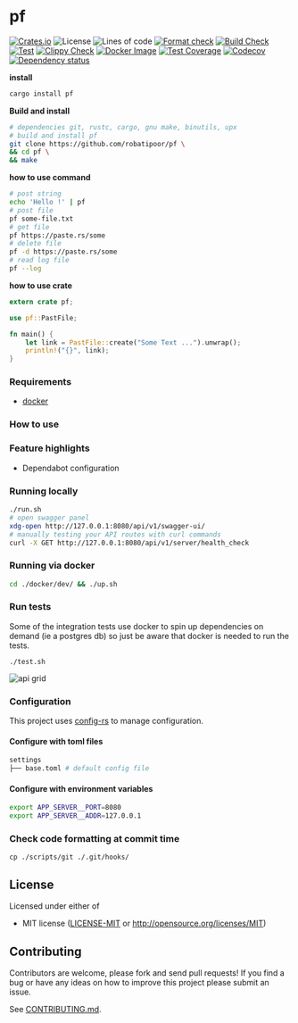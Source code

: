 # pf
[![Crates.io](https://img.shields.io/crates/v/pf.svg?style=plastic)](http://crates.io/crates/pf)
![License](https://img.shields.io/github/license/robatipoor/pf)
![Lines of code](https://img.shields.io/tokei/lines/github/robatipoor/pf)
[![Format check](https://github.com/robatipoor/pf/actions/workflows/format.yml/badge.svg)](https://github.com/robatipoor/pf/actions/workflows/format.yml)
[![Build Check](https://github.com/robatipoor/pf/actions/workflows/check.yml/badge.svg)](https://github.com/robatipoor/pf/actions/workflows/check.yml)
[![Test](https://github.com/robatipoor/pf/actions/workflows/test.yml/badge.svg)](https://github.com/robatipoor/pf/actions/workflows/test.yml)
[![Clippy Check](https://github.com/robatipoor/pf/actions/workflows/clippy.yml/badge.svg)](https://github.com/robatipoor/pf/actions/workflows/clippy.yml)
[![Docker Image](https://github.com/robatipoor/pf/actions/workflows/build.yml/badge.svg)](https://github.com/robatipoor/pf/actions/workflows/build.yml)
[![Test Coverage](https://github.com/robatipoor/pf/actions/workflows/coverage.yml/badge.svg)](https://github.com/robatipoor/pf/actions/workflows/coverage.yml)
[![Codecov](https://codecov.io/gh/robatipoor/pf/branch/main/graph/badge.svg?token=BIMUKRJPE7)](https://codecov.io/gh/robatipoor/pf)
[![Dependency status](https://deps.rs/repo/github/robatipoor/pf/status.svg)](https://deps.rs/repo/github/robatipoor/pf)


**install**

```sh
cargo install pf
```

**Build and install**

```sh
# dependencies git, rustc, cargo, gnu make, binutils, upx
# build and install pf 
git clone https://github.com/robatipoor/pf \
&& cd pf \
&& make 
```


**how to use command**

```sh
# post string
echo 'Hello !' | pf
# post file
pf some-file.txt
# get file 
pf https://paste.rs/some
# delete file
pf -d https://paste.rs/some
# read log file
pf --log
```

**how to use crate**
```rust
extern crate pf;

use pf::PastFile;

fn main() {
    let link = PastFile::create("Some Text ...").unwrap();
    println!("{}", link);
}
```
### Requirements

- [docker](https://www.docker.com/)

### How to use


### Feature highlights

* Dependabot configuration

### Running locally

```bash
./run.sh
# open swagger panel
xdg-open http://127.0.0.1:8080/api/v1/swagger-ui/
# manually testing your API routes with curl commands
curl -X GET http://127.0.0.1:8080/api/v1/server/health_check
```
### Running via docker

```bash
cd ./docker/dev/ && ./up.sh
```
### Run tests
Some of the integration tests use docker to spin up dependencies on demand (ie a postgres db) so just be aware that docker is needed to run the tests.
```
./test.sh
```
![api grid](https://codecov.io/gh/robatipoor/pf/branch/main/graphs/tree.svg?token=BIMUKRJPE7)
### Configuration
This project uses [config-rs](https://github.com/mehcode/config-rs) to manage configuration.
#### Configure with toml files
```bash
settings
├── base.toml # default config file 

```
#### Configure with environment variables
```bash
export APP_SERVER__PORT=8080
export APP_SERVER__ADDR=127.0.0.1
```
### Check code formatting at commit time
```
cp ./scripts/git ./.git/hooks/
```
## License

Licensed under either of

 * MIT license
   ([LICENSE-MIT](LICENSE) or http://opensource.org/licenses/MIT)

## Contributing

Contributors are welcome, please fork and send pull requests! If you find a bug
or have any ideas on how to improve this project please submit an issue.

See [CONTRIBUTING.md](CONTRIBUTING.md).
